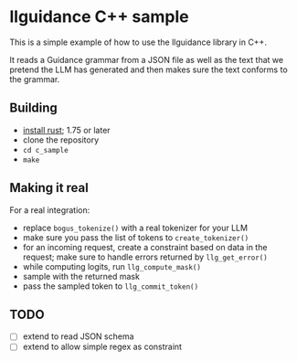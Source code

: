 # llguidance C++ sample

This is a simple example of how to use the llguidance library in C++.

It reads a Guidance grammar from a JSON file as well as the text that we
pretend the LLM has generated and then makes sure the text conforms to the
grammar.

## Building

- [install rust](https://www.rust-lang.org/tools/install); 1.75 or later
- clone the repository
- `cd c_sample`
- `make`

## Making it real

For a real integration:

- replace `bogus_tokenize()` with a real tokenizer for your LLM
- make sure you pass the list of tokens to `create_tokenizer()`
- for an incoming request, create a constraint based on data in the
  request; make sure to handle errors returned by `llg_get_error()`
- while computing logits, run `llg_compute_mask()`
- sample with the returned mask
- pass the sampled token to `llg_commit_token()`

## TODO

- [ ] extend to read JSON schema
- [ ] extend to allow simple regex as constraint
